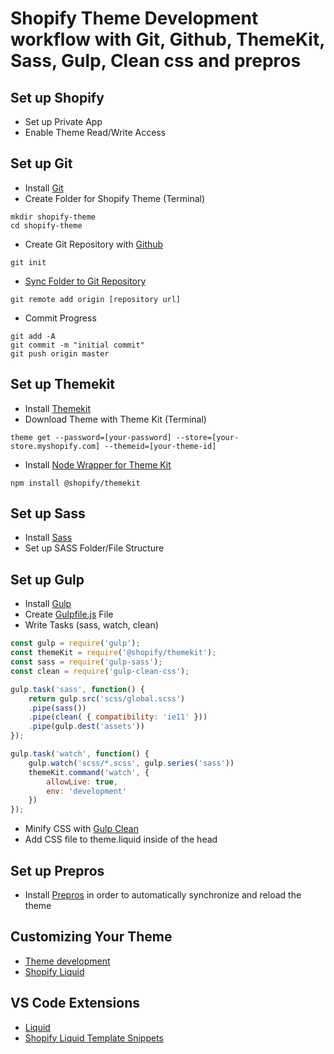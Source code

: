 # Shopify Theme Development workflow with Git, Github, ThemeKit, Sass, Gulp, Clean css and prepros

## Set up Shopify
- Set up Private App
- Enable Theme Read/Write Access

## Set up Git
- Install [Git](https://git-scm.com/)
- Create Folder for Shopify Theme (Terminal)
```curl
mkdir shopify-theme
cd shopify-theme
```
- Create Git Repository with [Github](https://github.com)
```curl
git init
```
- [Sync Folder to Git Repository](https://docs.github.com/en/github/getting-started-with-github/managing-remote-repositories)
```curl
git remote add origin [repository url]
```
- Commit Progress
```curl
git add -A
git commit -m "initial commit"
git push origin master
```

## Set up Themekit
- Install [Themekit](http://shopify.github.io/themekit)
- Download Theme with Theme Kit (Terminal)
```terminal
theme get --password=[your-password] --store=[your-store.myshopify.com] --themeid=[your-theme-id]
```
- Install [Node Wrapper for Theme Kit](https://www.npmjs.com/package/@shopify/themekit)
```curl
npm install @shopify/themekit
```

## Set up Sass
- Install [Sass](https://sass-lang.com/install)
- Set up SASS Folder/File Structure

## Set up Gulp
- Install [Gulp](https://gulpjs.com/docs/en/getting-started/quick-start)
- Create [Gulpfile.js](https://github.com/uxhacks/shopify-tutorial/blob/master/gulpfile.js) File
- Write Tasks (sass, watch, clean)

```js
const gulp = require('gulp');
const themeKit = require('@shopify/themekit');
const sass = require('gulp-sass');
const clean = require('gulp-clean-css');

gulp.task('sass', function() {
    return gulp.src('scss/global.scss')
    .pipe(sass())
    .pipe(clean( { compatibility: 'ie11' }))
    .pipe(gulp.dest('assets'))
});

gulp.task('watch', function() {
    gulp.watch('scss/*.scss', gulp.series('sass'))
    themeKit.command('watch', {
        allowLive: true,
        env: 'development'
    })
});
```
- Minify CSS with [Gulp Clean](https://github.com/peter-vilja/gulp-clean)
- Add CSS file to theme.liquid inside of the head

## Set up Prepros
- Install [Prepros](https://prepros.io/) in order to automatically synchronize and reload the theme

## Customizing Your Theme
- [Theme development](https://shopify.dev/themes)
- [Shopify Liquid](https://shopify.dev/docs/themes/liquid/reference)

## VS Code Extensions
- [Liquid](https://marketplace.visualstudio.com/items?itemName=sissel.shopify-liquid)
- [Shopify Liquid Template Snippets](https://marketplace.visualstudio.com/items?itemName=killalau.vscode-liquid-snippets)

